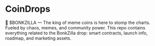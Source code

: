 # CoinDrops
🦖 $BONKZILLA — The king of meme coins is here to stomp the charts. Fueled by chaos, memes, and community power. This repo contains everything related to the BonkZilla drop: smart contracts, launch info, roadmap, and marketing assets.
